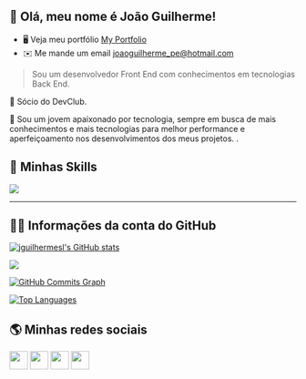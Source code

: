 ## 💜 Olá, meu nome é <strong>João Guilherme!</strong>
* 🖥️  Veja meu portfólio [My Portfolio](http://jguilhermesl.com.br)
* ✉️  Me mande um email [joaoguilherme\_pe@hotmail.com](mailto:joaoguilherme_pe@hotmail.com)

> Sou um desenvolvedor Front End com conhecimentos em tecnologias Back End.

🔭 Sócio do DevClub.

💬 Sou um jovem apaixonado por tecnologia, sempre em busca de mais conhecimentos e mais tecnologias para melhor performance e aperfeiçoamento nos desenvolvimentos dos meus projetos. .


## 🚀 Minhas Skills

<p align="left">
<img src="https://skillicons.dev/icons?i=html,css,js,react,vue,typescript,nextjs,nodejs,firebase,sass,styledcomponents,tailwindcss,postgresql,prisma,java,python" />
</p>

---

## 👨‍💻 Informações da conta do GitHub

<a href="http://www.github.com/jguilhermesl"><img src="https://github-readme-stats.vercel.app/api?username=jguilhermesl&show_icons=true&hide=&count_private=true&title_color=ffffff&text_color=ffffff&icon_color=0891b2&bg_color=000000&hide_border=true&show_icons=true" alt="jguilhermesl's GitHub stats" /></a>

<a href="http://www.github.com/jguilhermesl"><img src="https://github-readme-streak-stats.herokuapp.com/?user=jguilhermesl&stroke=ffffff&background=000000&ring=ffffff&fire=ffffff&currStreakNum=ffffff&currStreakLabel=ffffff&sideNums=ffffff&sideLabels=ffffff&dates=ffffff&hide_border=true" /></a>

<a href="http://www.github.com/jguilhermesl"><img src="https://activity-graph.herokuapp.com/graph?username=jguilhermesl&bg_color=000000&color=ffffff&line=0891b2&point=ffffff&area_color=000000&area=true&hide_border=true&custom_title=GitHub%20Commits%20Graph" alt="GitHub Commits Graph" /></a>

<a href="https://github.com/jguilhermesl" align="left"><img src="https://github-readme-stats.vercel.app/api/top-langs/?username=jguilhermesl&langs_count=10&title_color=ffffff&text_color=ffffff&icon_color=0891b2&bg_color=000000&hide_border=true&locale=en&custom_title=Top%20%Languages" alt="Top Languages" /></a>

## 🌎 Minhas redes sociais

<p align="left"> <a href="https://www.github.com/jguilhermesl" target="_blank" rel="noreferrer"><img src="https://raw.githubusercontent.com/danielcranney/readme-generator/main/public/icons/socials/github.svg" width="32" height="32" /></a> <a href="http://www.instagram.com/jgsldev" target="_blank" rel="noreferrer"><img src="https://raw.githubusercontent.com/danielcranney/readme-generator/main/public/icons/socials/instagram.svg" width="32" height="32" /></a> <a href="https://www.linkedin.com/in/jguilhermesl" target="_blank" rel="noreferrer"><img src="https://raw.githubusercontent.com/danielcranney/readme-generator/main/public/icons/socials/linkedin.svg" width="32" height="32" /></a> <a href="https://jguilhermesl.com.br" target="_blank" rel="noreferrer"><img src="https://raw.githubusercontent.com/danielcranney/readme-generator/main/public/icons/socials/rss.svg" width="32" height="32" /></a></p>
